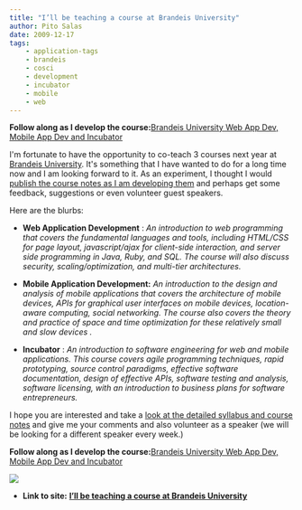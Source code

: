 ```yaml
---
title: "I’ll be teaching a course at Brandeis University"
author: Pito Salas
date: 2009-12-17
tags:
    - application-tags
    - brandeis
    - cosci
    - development
    - incubator
    - mobile
    - web
---
```




**Follow along as I develop the course:**[Brandeis University Web App Dev,
Mobile App Dev and
Incubator](<http://docs.google.com/View?id=ah8kcntpcgb9_29dpdk3thp>)

I'm fortunate to have the opportunity to co-teach 3 courses next year at
[Brandeis University](<http://www.brandeis.edu>). It's something that I have
wanted to do for a long time now and I am looking forward to it. As an
experiment, I thought I would [publish the course notes as I am developing
them](<http://docs.google.com/View?id=ah8kcntpcgb9_29dpdk3thp>) and perhaps
get some feedback, suggestions or even volunteer guest speakers.

Here are the blurbs:

  * **Web Application Development** : _An introduction to web programming that covers the fundamental languages and tools, including HTML/CSS for page layout, javascript/ajax for client-side interaction, and server side programming in Java, Ruby, and SQL. The course will also discuss security, scaling/optimization, and multi-tier architectures._

  * **Mobile Application Development:** _An introduction to the design and analysis of mobile applications that covers the architecture of mobile devices, APIs for graphical user interfaces on mobile devices, location-aware computing, social networking. The course also covers the theory and practice of space and time optimization for these relatively small and slow devices _.__

  * **Incubator** : _An introduction to software engineering for web and mobile applications. This course covers agile programming techniques, rapid prototyping, source control paradigms, effective software documentation, design of effective APIs, software testing and analysis, software licensing, with an introduction to business plans for software entrepreneurs._

I hope you are interested and take a [look at the detailed syllabus and course
notes](<http://docs.google.com/View?id=ah8kcntpcgb9_29dpdk3thp>) and give me
your comments and also volunteer as a speaker (we will be looking for a
different speaker every week.)

**Follow along as I develop the course:**[Brandeis University Web App Dev,
Mobile App Dev and
Incubator](<http://docs.google.com/View?id=ah8kcntpcgb9_29dpdk3thp>)

![](https://i0.wp.com/img.zemanta.com/pixy.gif?w=584)


* **Link to site:** **[I’ll be teaching a course at Brandeis University](None)**
